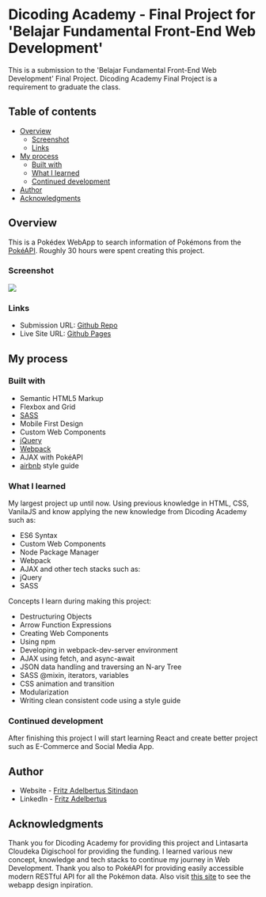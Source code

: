 # Dicoding Academy - Final Project for 'Belajar Fundamental Front-End Web Development'

This is a submission to the 'Belajar Fundamental Front-End Web Development' Final Project. Dicoding Academy Final Project is a requirement to graduate the class. 

## Table of contents

- [Overview](#overview)
  - [Screenshot](#screenshot)
  - [Links](#links)
- [My process](#my-process)
  - [Built with](#built-with)
  - [What I learned](#what-i-learned)
  - [Continued development](#continued-development)
- [Author](#author)
- [Acknowledgments](#acknowledgments)

## Overview

This is a Pokédex WebApp to search information of Pokémons from the [PokéAPI](https://pokeapi.co/). Roughly 30 hours were spent creating this project.

### Screenshot

![](./pokedex.gif)

### Links

- Submission URL: [Github Repo](https://github.com/fritzadelbertus/DAP_Pokedex)
- Live Site URL: [Github Pages](https://fritzadelbertus.github.io/DAP_Pokedex/)

## My process

### Built with

- Semantic HTML5 Markup
- Flexbox and Grid
- [SASS](https://sass-lang.com/documentation/)
- Mobile First Design
- Custom Web Components
- [jQuery](https://api.jquery.com/)
- [Webpack](https://webpack.js.org/)
- AJAX with PokéAPI
- [airbnb](https://github.com/airbnb/javascript) style guide

### What I learned

My largest project up until now. Using previous knowledge in HTML, CSS, VanilaJS and know applying the new knowledge from Dicoding Academy such as:
- ES6 Syntax
- Custom Web Components
- Node Package Manager
- Webpack
- AJAX
and other tech stacks such as:
- jQuery
- SASS

Concepts I learn during making this project:
- Destructuring Objects
- Arrow Function Expressions
- Creating Web Components
- Using npm
- Developing in webpack-dev-server environment
- AJAX using fetch, and async-await
- JSON data handling and traversing an N-ary Tree
- SASS @mixin, iterators, variables
- CSS animation and transition
- Modularization
- Writing clean consistent code using a style guide


### Continued development

After finishing this project I will start learning React and create better project such as E-Commerce and Social Media App.

## Author

- Website - [Fritz Adelbertus Sitindaon](https://www.furitsu.site)
- LinkedIn - [Fritz Adelbertus](https://www.linkedin.com/in/fritzadelbertus/)

## Acknowledgments

Thank you for Dicoding Academy for providing this project and Lintasarta Cloudeka Digischool for providing the funding. I learned various new concept, knowledge and tech stacks to continue my journey in Web Development.  Thank you also to PokéAPI for providing easily accessible modern RESTful API for all the Pokémon data. Also visit [this site](https://dribbble.com/shots/6540871-Pokedex-App) to see the webapp design inpiration.
